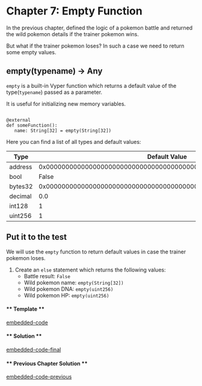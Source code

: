 # Chapter 7: Empty Function

In the previous chapter, defined the logic of a pokemon battle and returned the wild pokemon details if the trainer pokemon wins.

But what if the trainer pokemon loses? In such a case we need to return some empty values.

## **empty(typename) → Any**

`empty` is a built-in Vyper function which returns a default value of the type(`typename`) passed as a parameter.

It is useful for initializing new memory variables.

```vyper

@external
def someFunction():
   name: String[32] = empty(String[32])
```

Here you can find a list of all types and default values:

| Type    | Default Value                                                      |
| ------- | ------------------------------------------------------------------ |
| address | 0x0000000000000000000000000000000000000000                         |
| bool    | False                                                              |
| bytes32 | 0x0000000000000000000000000000000000000000000000000000000000000000 |
| decimal | 0.0                                                                |
| int128  | 1                                                                  |
| uint256 | 1                                                                  |

## Put it to the test

We will use the `empty` function to return default values in case the trainer pokemon loses.

1. Create an `else` statement which returns the following values:
   - Battle result: `False`
   - Wild pokemon name: `empty(String[32])`
   - Wild pokemon DNA: `empty(uint256)`
   - Wild pokemon HP: `empty(uint256)`

<!-- tabs:start -->

#### ** Template **

[embedded-code](../assets/2/2.7-template-code.vy ':include :type=code embed-template')

#### ** Solution **

[embedded-code-final](../assets/2/2.7-finished-code.vy ':include :type=code embed-final')

#### ** Previous Chapter Solution **

[embedded-code-previous](../assets/2/2.6-finished-code.vy ':include :type=code embed-previous')

<!-- tabs:end -->
